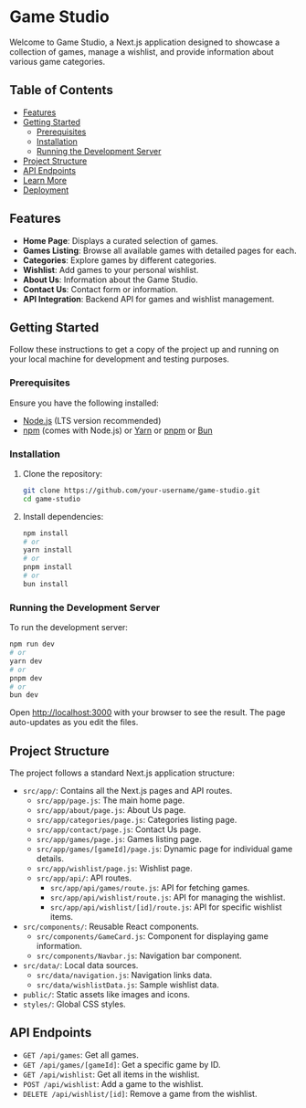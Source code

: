 # Game Studio

Welcome to Game Studio, a Next.js application designed to showcase a collection of games, manage a wishlist, and provide information about various game categories.

## Table of Contents

- [Features](#features)
- [Getting Started](#getting-started)
  - [Prerequisites](#prerequisites)
  - [Installation](#installation)
  - [Running the Development Server](#running-the-development-server)
- [Project Structure](#project-structure)
- [API Endpoints](#api-endpoints)
- [Learn More](#learn-more)
- [Deployment](#deployment)

## Features

- **Home Page**: Displays a curated selection of games.
- **Games Listing**: Browse all available games with detailed pages for each.
- **Categories**: Explore games by different categories.
- **Wishlist**: Add games to your personal wishlist.
- **About Us**: Information about the Game Studio.
- **Contact Us**: Contact form or information.
- **API Integration**: Backend API for games and wishlist management.

## Getting Started

Follow these instructions to get a copy of the project up and running on your local machine for development and testing purposes.

### Prerequisites

Ensure you have the following installed:

- [Node.js](https://nodejs.org/en/) (LTS version recommended)
- [npm](https://www.npmjs.com/) (comes with Node.js) or [Yarn](https://yarnpkg.com/) or [pnpm](https://pnpm.io/) or [Bun](https://bun.sh/)

### Installation

1. Clone the repository:

   ```bash
   git clone https://github.com/your-username/game-studio.git
   cd game-studio
   ```

2. Install dependencies:

   ```bash
   npm install
   # or
   yarn install
   # or
   pnpm install
   # or
   bun install
   ```

### Running the Development Server

To run the development server:

```bash
npm run dev
# or
yarn dev
# or
pnpm dev
# or
bun dev
```

Open [http://localhost:3000](http://localhost:3000) with your browser to see the result. The page auto-updates as you edit the files.

## Project Structure

The project follows a standard Next.js application structure:

- `src/app/`: Contains all the Next.js pages and API routes.
  - `src/app/page.js`: The main home page.
  - `src/app/about/page.js`: About Us page.
  - `src/app/categories/page.js`: Categories listing page.
  - `src/app/contact/page.js`: Contact Us page.
  - `src/app/games/page.js`: Games listing page.
  - `src/app/games/[gameId]/page.js`: Dynamic page for individual game details.
  - `src/app/wishlist/page.js`: Wishlist page.
  - `src/app/api/`: API routes.
    - `src/app/api/games/route.js`: API for fetching games.
    - `src/app/api/wishlist/route.js`: API for managing the wishlist.
    - `src/app/api/wishlist/[id]/route.js`: API for specific wishlist items.
- `src/components/`: Reusable React components.
  - `src/components/GameCard.js`: Component for displaying game information.
  - `src/components/Navbar.js`: Navigation bar component.
- `src/data/`: Local data sources.
  - `src/data/navigation.js`: Navigation links data.
  - `src/data/wishlistData.js`: Sample wishlist data.
- `public/`: Static assets like images and icons.
- `styles/`: Global CSS styles.

## API Endpoints

- `GET /api/games`: Get all games.
- `GET /api/games/[gameId]`: Get a specific game by ID.
- `GET /api/wishlist`: Get all items in the wishlist.
- `POST /api/wishlist`: Add a game to the wishlist.
- `DELETE /api/wishlist/[id]`: Remove a game from the wishlist.
